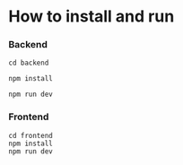 # How to install and run

### Backend

```
cd backend

npm install

npm run dev
```

### Frontend

```
cd frontend
npm install
npm run dev
```